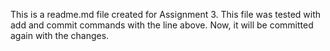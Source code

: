 This is a readme.md file created for Assignment 3.
This file was tested with add and commit commands with the line above. Now, it will be committed again with the changes. 